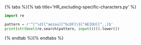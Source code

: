 {% tabs %}{% tab title='HR_excluding-specific-characters.py' %}

```py
import re

pattern = r'^[^\d][^aeiou][^bcDF]\S[^AEIOU][^.,]$'
print(str(bool(re.search(pattern, input()))).lower())
```

{% endtab %}{% endtabs %}

